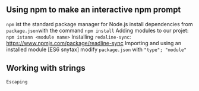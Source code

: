## Using npm to make an interactive npm prompt
`npm` ist the standard package manager for Node.js
install dependencies from `package.json`with the command `npm install`
Adding modules to our projet: `npm istann <module name>`
Installing `redaline-sync`: https://www.npmjs.com/package/readline-sync
Importing and using an installed module [ES6 snytax]
    modify `package.json` with `"type"; "module"`

## Working with strings

    Escaping



